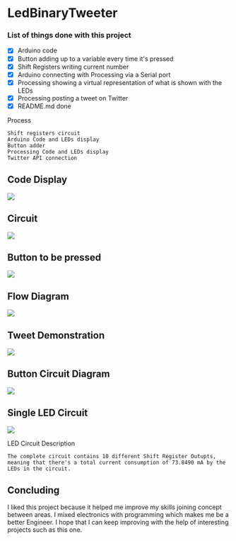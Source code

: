 # LedBinaryTweeter
### List of things done with this project
- [x] Arduino code
- [x] Button adding up to a variable every time it's pressed
- [x] Shift Registers writing current number
- [x] Arduino connecting with Processing via a Serial port
- [x] Processing showing a virtual representation of what is shown with the LEDs
- [x] Processing posting a tweet on Twitter
- [x] README.md done

Process
```
Shift registers circuit
Arduino Code and LEDs display
Button adder
Processing Code and LEDs display
Twitter API connection
```

## Code Display
<img src="proof.png">

## Circuit
<img src="circuit.jpg">

## Button to be pressed
<img src="toggleButton.jpg">

## Flow Diagram
<img src="FluxDiagramLedBinaryTweeter.jpg">

## Tweet Demonstration
<img src="tweet.png">

## Button Circuit Diagram
<img src = "button.png">

## Single LED Circuit
<img src = "singleLed.png">

LED Circuit Description
```
The complete circuit contains 10 different Shift Register Outupts, meaning that there's a total current consumption of 73.8490 mA by the LEDs in the circuit. 
```

## Concluding 

I liked this project because it helped me improve my skills joining concept between areas. I mixed electronics with programming which makes me be a better Engineer. I hope that I can keep improving with the help of interesting projects such as this one.